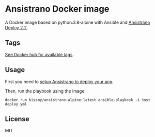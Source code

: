 # Ansistrano Docker image
A Docker image based on python:3.8-alpine with Ansible and [Ansistrano Deploy 2.2](https://github.com/ansistrano/deploy).  

## Tags
[See Docker hub for available tags](https://hub.docker.com/repository/docker/kissmy/ansistrano).

## Usage
First you need to [setup Ansistrano to deploy your app](https://github.com/ansistrano/deploy#installation).  

Then, run the playbook using the image:
```
docker run kissmy/ansistrano-alpine:latest ansible-playbook -i host deploy.yml
```

## License
MIT
